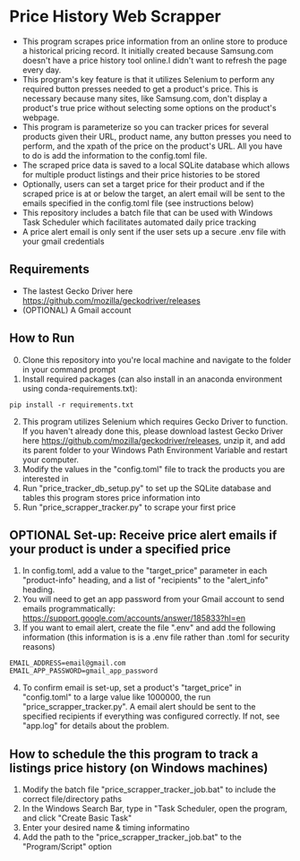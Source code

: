 # Price History Web Scrapper
- This program scrapes price information from an online store to produce a historical pricing record. It initially created because Samsung.com doesn't have a price history tool online.I didn't want to refresh the page every day.
- This program's key feature is that it utilizes Selenium to perform any required button presses needed to get a product's price. This is necessary because many sites, like Samsung.com, don't display a product's true price without selecting some options on the product's webpage. 
- This program is parameterize so you can tracker prices for several products given their URL, product name, any button presses you need to perform, and the xpath of the price on the product's URL. All you have to do is add the information to the config.toml file.
- The scraped price data is saved to a local SQLite database which allows for multiple product listings and their price histories to be stored
- Optionally, users can set a target price for their product and if the scraped price is at or below the target, an alert email will be sent to the emails specified in the config.toml file (see instructions below)
- This repository includes a batch file that can be used with Windows Task Scheduler which facilitates automated daily price tracking
- A price alert email is only sent if the user sets up a secure .env file with your gmail credentials

## Requirements
- The lastest Gecko Driver here https://github.com/mozilla/geckodriver/releases
- (OPTIONAL) A Gmail account 

## How to Run
0. Clone this repository into you're local machine and navigate to the folder in your command prompt
1. Install required packages (can also install in an anaconda environment using conda-requirements.txt):
```
pip install -r requirements.txt
```
2. This program utilizes Selenium which requires Gecko Driver to function. If you haven't already done this, please download lastest Gecko Driver here https://github.com/mozilla/geckodriver/releases, unzip it, and add its parent folder to your Windows Path Environment Variable and restart your computer.
3. Modify the values in the "config.toml" file to track the products you are interested in
4. Run "price_tracker_db_setup.py" to set up the SQLite database and tables this program stores price information into
5. Run "price_scrapper_tracker.py" to scrape your first price

## OPTIONAL Set-up: Receive price alert emails if your product is under a specified price
1. In config.toml, add a value to the "target_price" parameter in each "product-info" heading, and a list of "recipients" to the "alert_info" heading.
2. You will need to get an app password from your Gmail account to send emails programmatically: https://support.google.com/accounts/answer/185833?hl=en
3. If you want to email alert, create the file ".env" and add the following information (this information is is a .env file rather than .toml for security reasons)
```
EMAIL_ADDRESS=email@gmail.com
EMAIL_APP_PASSWORD=gmail_app_password
```
4. To confirm email is set-up, set a product's "target_price" in "config.toml" to a large value like 1000000, the run "price_scrapper_tracker.py". A email alert should be sent to the specified recipients if everything was configured correctly. If not, see "app.log" for details about the problem.

## How to schedule the this program to track a listings price history (on Windows machines)
1. Modify the batch file "price_scrapper_tracker_job.bat" to include the correct file/directory paths
2. In the Windows Search Bar, type in "Task Scheduler, open the program, and click "Create Basic Task"
3. Enter your desired name & timing informatino
4. Add the path to the "price_scrapper_tracker_job.bat" to the "Program/Script" option